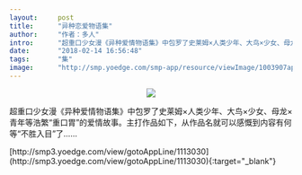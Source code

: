 ```yaml
---
layout:     post
title:      "异种恋爱物语集"
author:     "作者：多人"
intro:      "超重口少女漫《异种爱情物语集》中包罗了史莱姆×人类少年、大鸟×少女、母龙×青年等浩繁“重口胃”的爱情故事。主打作品如下，从作品名就可以感慨到内容有何等“不胜入目”了……"
date:       "2018-02-14 16:56:48"
tags:       "集"
image:      "http://smp.yoedge.com/smp-app/resource/viewImage/1003907appline.png"
---
```

<div style="text-align: center">
<p><img src="http://smp.yoedge.com/smp-app/resource/viewImage/1003907appline.png"/></p>
</div>
<p class="post-meta">
<span>超重口少女漫《异种爱情物语集》中包罗了史莱姆×人类少年、大鸟×少女、母龙×青年等浩繁“重口胃”的爱情故事。主打作品如下，从作品名就可以感慨到内容有何等“不胜入目”了……</span>
</p>
[http://smp3.yoedge.com/view/gotoAppLine/1113030](http://smp3.yoedge.com/view/gotoAppLine/1113030){:target="_blank"}


